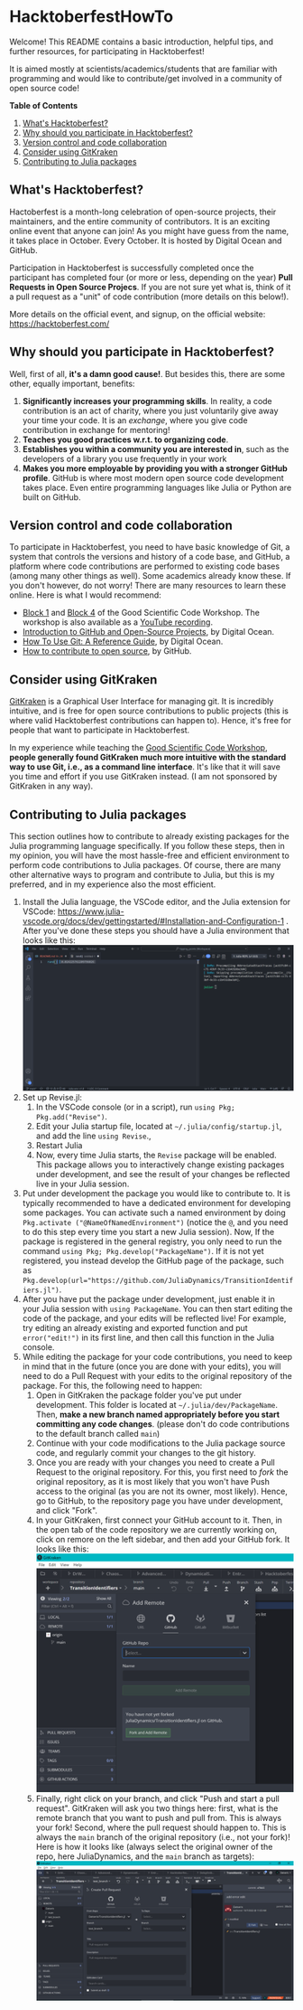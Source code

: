 # HacktoberfestHowTo
Welcome! This README contains a basic introduction, helpful tips, and further resources, for participating in Hacktoberfest!

It is aimed mostly at scientists/academics/students that are familiar with programming and would like to contribute/get involved in a community of open source code!

**Table of Contents**
1. [What's Hacktoberfest?](#whats-hacktoberfest)
2. [Why should you participate in Hacktoberfest?](#why-should-you-participate-in-hacktoberfest)
3. [Version control and code collaboration](#version-control-and-code-collaboration)
4. [Consider using GitKraken](#consider-using-gitkraken)
5. [Contributing to Julia packages](#contributing-to-julia-packages)

## What's Hacktoberfest?
Hactoberfest is a month-long celebration of open-source projects, their maintainers, and the entire community of contributors. It is an exciting online event that anyone can join! As you might have guess from the name, it takes place in October. Every October. It is hosted by Digital Ocean and GitHub.

Participation in Hacktoberfest is successfully completed once the participant has completed four (or more or less, depending on the year) **Pull Requests in Open Source Projecs**. If you are not sure yet what is, think of it a pull request as a "unit" of code contribution (more details on this below!).

More details on the official event, and signup, on the official website: https://hacktoberfest.com/

## Why should you participate in Hacktoberfest?
Well, first of all, **it's a damn good cause!**. But besides this, there are some other, equally important, benefits:
1. **Significantly increases your programming skills**. In reality, a code contribution is an act of charity, where you just voluntarily give away your time your code. It is an _exchange_, where you give code contribution in exchange for mentoring!
2. **Teaches you good practices w.r.t. to organizing code**.
3. **Establishes you within a community you are interested in**, such as the developers of a library you use frequently in your work
4. **Makes you more employable by providing you with a stronger GitHub profile**. GitHub is where most modern open source code development takes place. Even entire programming languages like Julia or Python are built on GitHub.

## Version control and code collaboration
To participate in Hacktoberfest, you need to have basic knowledge of Git, a system that controls the versions and history of a code base, and GitHub, a platform where code contributions are performed to existing code bases (among many other things as well). Some academics already know these. If you don't however, do not worry! There are many resources to learn these online. Here is what I would recommend:

- [Block 1](https://github.com/JuliaDynamics/GoodScientificCodeWorkshop/tree/main/block1_git) and [Block 4](https://github.com/JuliaDynamics/GoodScientificCodeWorkshop/tree/main/block4_github) of the Good Scientific Code Workshop. The workshop is also available as a [YouTube recording](https://youtu.be/x3swaMSCcYk).
- [Introduction to GitHub and Open-Source Projects](https://www.digitalocean.com/community/tutorial_series/an-introduction-to-open-source), by Digital Ocean.
- [How To Use Git: A Reference Guide](https://www.digitalocean.com/community/cheatsheets/how-to-use-git-a-reference-guide), by Digital Ocean.
- [How to contribute to open source](https://opensource.guide/how-to-contribute/), by GitHub.

## Consider using GitKraken
[GitKraken](https://www.gitkraken.com/) is a Graphical User Interface for managing git. It is incredibly intuitive, and is free for open source contributions to public projects (this is where valid Hacktoberfest contributions can happen to). Hence, it's free for people that want to participate in Hacktoberfest.

In my experience while teaching the [Good Scientific Code Workshop](https://github.com/JuliaDynamics/GoodScientificCodeWorkshop), **people generally found GitKraken much more intuitive with the standard way to use Git, i.e., as a command line interface**. It's like that it will save you time and effort if you use GitKraken instead. (I am not sponsored by GitKraken in any way).

## Contributing to Julia packages
This section outlines how to contribute to already existing packages for the Julia programming language specifically. If you follow these steps, then in my opinion, you will have the most hassle-free and efficient environment to perform code contributions to Julia packages. Of course, there are many other alternative ways to program and contribute to Julia, but this is my preferred, and in my experience also the most efficient.

1. Install the Julia language, the VSCode editor, and the Julia extension for VSCode: https://www.julia-vscode.org/docs/dev/gettingstarted/#Installation-and-Configuration-1 . After you've done these steps you should have a Julia environment that looks like this: ![](screenshot1.PNG)
2. Set up Revise.jl:
   1. In the VSCode console (or in a script), run `using Pkg; Pkg.add("Revise")`.
   2. Edit your Julia startup file, located at `~/.julia/config/startup.jl`, and add the line `using Revise`.,
   3. Restart Julia
   4. Now, every time Julia starts, the `Revise` package will be enabled. This package allows you to interactively change existing packages under development, and see the result of your changes be reflected live in your Julia session.
3. Put under development the package you would like to contribute to. It is typically recommended to have a dedicated environment for developing some packages. You can activate such a named environment by doing `Pkg.activate ("@NameOfNamedEnvironment")` (notice the `@`, and you need to do this step every time you start a new Julia session). Now, If the package is registered in the general registry, you only need to run the command `using Pkg; Pkg.develop("PackageName")`. If it is not yet registered, you instead develop the GitHub page of the package, such as `Pkg.develop(url="https://github.com/JuliaDynamics/TransitionIdentifiers.jl")`.
4. After you have put the package under development, just enable it in your Julia session with `using PackageName`. You can then start editing the code of the package, and your edits will be reflected live! For example, try editing an already existing and exported function and put `error("edit!")` in its first line, and then call this function in the Julia console.
5. While editing the package for your code contributions, you need to keep in mind that in the future (once you are done with your edits), you will need to do a Pull Request with your edits to the original repository of the package. For this, the following need to happen:
   1. Open in GitKraken the package folder you've put under development. This folder is located at `~/.julia/dev/PackageName`. Then, **make a new branch named appropriately before you start committing any code changes**. (please don't do code contributions to the default branch called `main`)
   2. Continue with your code modifications to the Julia package source code, and regularly commit your changes to the git history.
   3. Once you are ready with your changes you need to create a Pull Request to the original repository. For this, you first need to _fork_ the original repository, as it is most likely that you won't have Push access to the original (as you are not its owner, most likely). Hence, go to GitHub, to the repository page you have under development, and click "Fork".
   4. In your GitKraken, first connect your GitHub account to it. Then, in the open tab of the code repository we are currently working on, click on remore on the left sidebar, and then add your GitHub fork. It looks like this: ![](screenshot2.PNG)
   5. Finally, right click on your branch, and click "Push and start a pull request". GitKraken will ask you two things here: first, what is the remote branch that you want to push and pull from. This is always your fork! Second, where the pull request should happen to. This is always the `main` branch of the original repository (i.e., not your fork)! Here is how it looks like (always select the original owner of the repo, here JuliaDynamics, and the `main` branch as targets): ![](screenshot3.PNG)